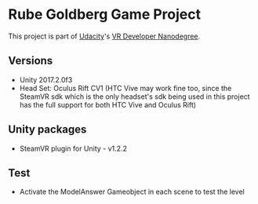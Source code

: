 # Rube Goldberg  Game Project

This project is part of [Udacity](https://www.udacity.com "Udacity - Be in demand")'s [VR Developer Nanodegree](https://www.udacity.com/course/vr-developer-nanodegree--nd017).



## Versions
- Unity 2017.2.0f3
- Head Set: Oculus Rift CV1 (HTC Vive may work fine too, since the SteamVR sdk which is the only headset's sdk being used in this project has the full support for both HTC Vive and Oculus Rift)

## Unity packages
- SteamVR plugin for Unity - v1.2.2

## Test
- Activate the ModelAnswer Gameobject in each scene to test the level

